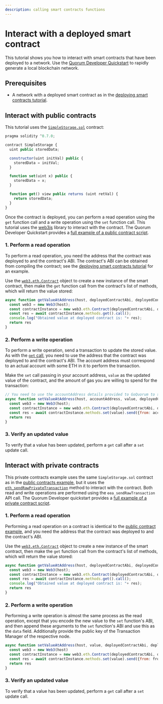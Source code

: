 ```yaml
---
description: calling smart contracts functions
---
```


# Interact with a deployed smart contract

This tutorial shows you how to interact with smart contracts that have been deployed to a network.
Use the [Quorum Developer Quickstart](../quorum-dev-quickstart/index.md) to rapidly generate a local blockchain network.

## Prerequisites

* A network with a deployed smart contract as in the [deploying smart contracts tutorial](deploying-contracts.md).

## Interact with public contracts

This tutorial uses the
[`SimpleStorage.sol`](https://github.com/ConsenSys/quorum-dev-quickstart/blob/master/files/common/smart_contracts/privacy/contracts/SimpleStorage.sol)
contract:

```js
pragma solidity ^0.7.0;

contract SimpleStorage {
  uint public storedData;

  constructor(uint initVal) public {
    storedData = initVal;
  }

  function set(uint x) public {
    storedData = x;
  }

  function get() view public returns (uint retVal) {
    return storedData;
  }
}
```

Once the contract is deployed, you can perform a read operation using the `get` function call and a write operation
using the `set` function call.
This tutorial uses the [web3js](https://www.npmjs.com/package/web3) library to interact with the contract.
The Quorum Developer Quickstart provides a [full example of a public contract script](https://github.com/ConsenSys/quorum-dev-quickstart/blob/master/files/goquorum/smart_contracts/privacy/scripts/public_tx.js).

### 1. Perform a read operation

To perform a read operation, you need the address that the contract was deployed to and the contract's ABI.
The contract's ABI can be obtained from compiling the contract;
see the [deploying smart contracts tutorial](deploying-contracts.md) for an example.

Use the [`web3.eth.Contract`](https://web3js.readthedocs.io/en/v1.3.4/web3-eth-contract.html) object to create a new
instance of the smart contract, then make the `get` function call from the contract's list of methods, which will return the value stored:

```js
async function getValueAtAddress(host, deployedContractAbi, deployedContractAddress){
  const web3 = new Web3(host);
  const contractInstance = new web3.eth.Contract(deployedContractAbi, deployedContractAddress);
  const res = await contractInstance.methods.get().call();
  console.log("Obtained value at deployed contract is: "+ res);
  return res
}
```

### 2. Perform a write operation

To perform a write operation, send a transaction to update the stored value.
As with the [`get` call](#1-perform-a-read-operation), you need to use the address that the contract was deployed to and the contract's ABI.
The account address must correspond to an actual account with some ETH in it to perform the transaction.

Make the `set` call passing in your account address, `value` as the updated value of the contract, and the amount of gas
you are willing to spend for the transaction:

```js
// You need to use the accountAddress details provided to GoQuorum to send/interact with contracts
async function setValueAtAddress(host, accountAddress, value, deployedContractAbi, deployedContractAddress){
  const web3 = new Web3(host);
  const contractInstance = new web3.eth.Contract(deployedContractAbi, deployedContractAddress);
  const res = await contractInstance.methods.set(value).send({from: accountAddress, gasPrice: "0x0", gasLimit: "0x24A22"});
  return res
}
```

### 3. Verify an updated value

To verify that a value has been updated, perform a `get` call after a `set` update call.

## Interact with private contracts

This private contracts example uses the same `SimpleStorage.sol` contract as in the
[public contracts example](#interact-with-public-contracts), but it uses the
[`eth_sendRawPrivateTransaction`](../../reference/api-methods.md#eth_sendrawprivatetransaction) method to interact with the contract.
Both read and write operations are performed using the `eea_sendRawTransaction` API call.
The Quorum Developer quickstart provides a [full example of a private contract script](https://github.com/ConsenSys/quorum-dev-quickstart/blob/master/files/goquorum/smart_contracts/privacy/scripts/private_tx.js).

### 1. Perform a read operation

Performing a read operation on a contract is identical to the [public contract example](#interact-with-public-contracts),
and you need the address that the contract was deployed to and the contract's ABI.

Use the [`web3.eth.Contract`](https://web3js.readthedocs.io/en/v1.3.4/web3-eth-contract.html) object to create a new
instance of the smart contract, then make the `get` function call from the contract's list of methods, which will return the value stored:

```js
async function getValueAtAddress(host, deployedContractAbi, deployedContractAddress){
  const web3 = new Web3(host);
  const contractInstance = new web3.eth.Contract(deployedContractAbi, deployedContractAddress);
  const res = await contractInstance.methods.get().call();
  console.log("Obtained value at deployed contract is: "+ res);
  return res
}
```

### 2. Perform a write operation

Performing a write operation is almost the same process as the read operation, except that you encode the new value to
the `set` function's ABI, and then append these arguments to the `set` function's ABI and use this as the `data` field.
Additionally provide the public key of the Transaction Manager of the respective node.

```js
async function setValueAtAddress(host, value, deployedContractAbi, deployedContractAddress, fromAddress, toPublicKey) {
  const web3 = new Web3(host)
  const contractInstance = new web3.eth.Contract(deployedContractAbi, deployedContractAddress);
  const res = await contractInstance.methods.set(value).send({from: fromAddress, privateFor: [toPublicKey], gasLimit: "0x24A22"});
  return res
}
```

### 3. Verify an updated value

To verify that a value has been updated, perform a `get` call after a `set` update call.
